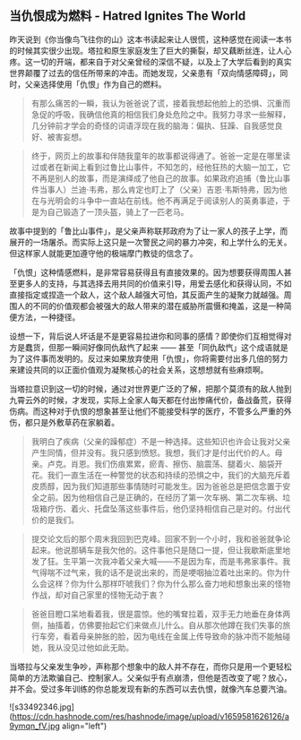 ## 当仇恨成为燃料 - Hatred Ignites The World

昨天说到《你当像鸟飞往你的山》这本书读起来让人很慌，这种感觉在阅读一本书的时候其实很少出现。塔拉和原生家庭发生了巨大的撕裂，却又藕断丝连，让人心疼。这一切的开端，都来自于对父亲曾经的深信不疑，以及上了大学后看到的真实世界颠覆了过去的信任所带来的冲击。而她发现，父亲患有「双向情感障碍」，同时，父亲选择使用「仇恨」作为自己的燃料。

>有那么痛苦的一瞬，我认为爸爸说了谎，接着我想起他脸上的恐惧、沉重而急促的呼吸，我确信他真的相信我们身处危险之中。我努力寻求一些解释，几分钟前才学会的奇怪的词语浮现在我的脑海：偏执、狂躁、自我感觉良好、被害妄想。

>终于，网页上的故事和伴随我童年的故事都说得通了。爸爸一定是在哪里读过或者在新闻上看到过鲁比山事件，不知怎的，经他狂热的大脑一加工，它不再是别人的故事，而是演绎成了他自己的故事。如果政府追捕（鲁比山事件当事人）兰迪·韦弗，那么肯定也盯上了（父亲）吉恩·韦斯特弗，因为他在与光明会的斗争中一直站在前线。他不再满足于阅读别人的英勇事迹，于是为自己锻造了一顶头盔，骑上了一匹老马。

故事中提到的「鲁比山事件」，是父亲声称联邦政府为了让一家人的孩子上学，而展开的一场屠杀。而实际上这只是一次警民之间的暴力冲突，和上学什么的无关。但这样家人就能更加遵守他的极端摩门教徒的信念了。

「仇恨」这种情感燃料，是非常容易获得且有直接效果的。因为想要获得周围人甚至更多人的支持，与其选择去用共同的价值来引导，用爱去感化和获得认同，不如直接指定或捏造一个敌人，这个敌人越强大可怕，其反面产生的凝聚力就越强。周围人的不同的价值观都会被强大的敌人带来的潜在威胁所震慑和掩盖，这是一种简便方法，一种捷径。

设想一下，背后说人坏话是不是更容易拉进你和同事的感情？即使你们互相觉得对方是蠢货，但那一瞬间好像同仇敌忾了起来 —— 甚至「同仇敌忾」这个成语就是为了这件事而发明的。反过来如果放弃使用「仇恨」，你将需要付出多几倍的努力来建设共同的以正面价值观为凝聚核心的社会关系，这想想就有些麻烦啊。

当塔拉意识到这一切的时候，通过对世界更广泛的了解，把那个莫须有的敌人抛到九霄云外的时候，才发现，实际上全家人每天都在付出惨痛代价，备战备荒，获得伤病。而这种对于仇恨的想象甚至让他们不能接受科学的医疗，不管多么严重的外伤，都只是外敷草药在家躺着。

>我明白了疾病（父亲的躁郁症）不是一种选择。这些知识也许会让我对父亲产生同情，但并没有。我只感到愤怒。我想，我们才是付出代价的人。母亲。卢克。肖恩。我们伤痕累累，瘀青、擦伤、脑震荡、腿着火、脑袋开花。我们一直生活在一种警觉的状态和持续的恐惧之中，我们的大脑充斥着皮质醇，因为我们知道那些事情随时可能发生。因为爸爸总是把信念置于安全之前。因为他相信自己是正确的，在经历了第一次车祸、第二次车祸、垃圾箱疗伤、着火、托盘坠落这些事件后，他仍坚持相信自己是对的。付出代价的是我们。

>提交论文后的那个周末我回到巴克峰。回家不到一个小时，我和爸爸就争论起来。他说那辆车是我欠他的。这件事他只是随口一提，但让我歇斯底里地发了狂。生平第一次我冲着父亲大喊——不是因为车，而是韦弗家事件。我气得喘不过气来，我的话不是说出来的，而是哽咽抽泣着吐出来的。你为什么会这样？你为什么那样吓唬我们？你为什么那么奋力地和想象出来的怪物作战，却对自己家里的怪物无动于衷？

>爸爸目瞪口呆地看着我，很是震惊。他的嘴耷拉着，双手无力地垂在身体两侧，抽搐着，仿佛要抬起它们来做点儿什么。自从那次他蹲在我们失事的旅行车旁，看着母亲肿胀的脸，因为电线在金属上传导致命的脉冲而不能触碰她，我从没见过他如此无助。

当塔拉与父亲发生争吵，声称那个想象中的敌人并不存在，而你只是用一个更轻松简单的方法欺骗自己、控制家人。父亲似乎有点崩溃，但他是否改变了呢？放心，并不会。受过多年训练的你总能发现有新的东西可以去仇恨，就像汽车总要汽油。


![s33492346.jpg](https://cdn.hashnode.com/res/hashnode/image/upload/v1659581626126/a9ymqn_fV.jpg align="left")

